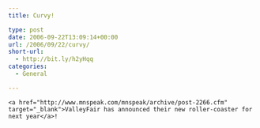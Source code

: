 ```yaml
---
title: Curvy!

type: post
date: 2006-09-22T13:09:14+00:00
url: /2006/09/22/curvy/
short-url:
  - http://bit.ly/h2yHqq
categories:
  - General

---
```

<div class='microid-mailto+http:sha1:272d15fae04db8e9b52f6e1ee3e7105b374de91c'>
  
    <a href="http://www.mnspeak.com/mnspeak/archive/post-2266.cfm" target="_blank">ValleyFair has announced their new roller-coaster for next year</a>!
  
